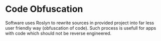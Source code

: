 # Code Obfuscation
Software uses Roslyn to rewrite sources in provided project into far less user friendly way (obfuscation of code). Such process is usefull for apps with code which should not be reverse engineered.
